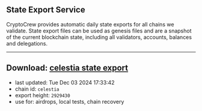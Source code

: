 ## State Export Service
CryptoCrew provides automatic daily state exports for all chains we validate. State export files can be used as genesis files and are a snapshot of the current blockchain state, including all validators, accounts, balances and delegations.

---
**Download: [celestia state export](https://dl-eu2.ccvalidators.com/SERVICE/celestia/celestia_export_2929430.json)**
---

- last updated: Tue Dec 03 2024 17:33:42
- chain id: `celestia`
- export height: `2929430`
- use for: airdrops, local tests, chain recovery
